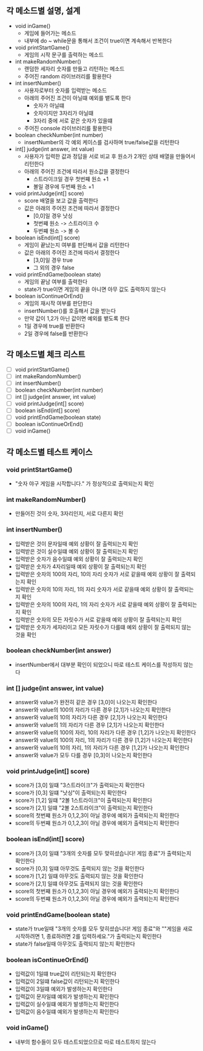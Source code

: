 
## 각 메소드별 설명, 설계
- void inGame()
  - 게임에 들어가는 메소드
  - 내부에 do ~ while문을 통해서 조건이 true이면 계속해서 반복한다
- void printStartGame()
  - 게임의 시작 문구를 출력하는 메소드
- int makeRandomNumber()
  - 랜덤한 세자리 숫자를 만들고 리턴하는 메소드
  - 주어진 random 라이브러리를 활용한다
- int insertNumber()
  - 사용자로부터 숫자를 입력받는 메소드
  - 아래의 주어진 조건이 아닐떄 예외를 뱉도록 한다
    - 숫자가 아닐떄
    - 숫자이지만 3자리가 아닐떄
    - 3자리 중에 서로 같은 숫자가 있을떄 
  - 주어진 console 라이브러리를 활용한다
- boolean checkNumber(int number)
  - insertNumber의 각 예외 케이스를 검사하며 true/false값을 리턴한다
- int[] judge(int answer, int value)
  - 사용자가 입력한 값과 정답을 서로 비교 후 원소가 2개인 상태 배열을 만들어서 리턴한다
  - 아래의 주어진 조건에 따라서 원소값을 결정한다
    - 스트라이크일 경우 첫번쨰 원소 +1
    - 볼일 경우에 두번째 원소 +1
- void printJudge(int[] score)
  - score 배열을 보고 값을 출력한다
  - 값은 아래의 주어진 조건에 따라서 결정한다
    - [0,0]일 경우 낫싱
    - 첫번쨰 원소 -> 스트라이크 수
    - 두번쨰 원소 -> 볼 수 
- boolean isEnd(int[] score)
  - 게임이 끝났는지 여부를 판단해서 값을 리턴한다
  - 값은 아래의 주어진 조건에 따라서 결정한다
    - [3,0]일 경우 true
    - 그 외의 경우 false
- void printEndGame(boolean state)
  - 게임의 끝남 여부를 출력한다
  - state가 true이면 게임의 끝을 아니면 아무 값도 출력하지 않는다
- boolean isContinueOrEnd()
  - 게임의 재시작 여부를 판단한다
  - insertNumber()를 호출해서 값을 받는다
  - 만약 값이 1,2가 아닌 값이면 예외를 뱉도록 한다
  - 1일 경우에 true를 반환한다
  - 2일 경우에 false를 반환한다

## 각 메소드별 체크 리스트
- [ ] void printStartGame()
- [ ] int makeRandomNumber()
- [ ] int insertNumber()
- [ ] boolean checkNumber(int number)
- [ ] int [] judge(int answer, int value)
- [ ] void printJudge(int[] score)
- [ ] boolean isEnd(int[] score)
- [ ] void printEndGame(boolean state)
- [ ] boolean isContinueOrEnd()
- [ ] void inGame()

## 각 메소드별 테스트 케이스

### void printStartGame()
- "숫자 야구 게임을 시작합니다." 가 정상적으로 출력되는지 확인

### int makeRandomNumber()
- 만들어진 것이 숫자, 3자리인지, 서로 다른지 확인

### int insertNumber()
- 입력받은 것이 문자일때 예외 상황이 잘 출력되는지 확인
- 입력받은 것이 실수일떄 예외 상황이 잘 출력되는지 확인
- 입력받은 숫자가 음수일떄 예외 상황이 잘 출력되는지 확인
- 입력받은 숫자가 4자리일때 예외 상황이 잘 출력되는지 확인
- 입력받은 숫자의 100의 자리, 10의 자리 숫자가 서로 같을때 예외 상황이 잘 출력되는지 확인
- 입력받은 숫자의 10의 자리, 1의 자리 숫자가 서로 같을때 예외 상황이 잘 출력되는지 확인
- 입력받은 숫자의 100의 자리, 1의 자리 숫자가 서로 같을때 예외 상황이 잘 출력되는지 확인
- 입력받은 숫자의 모든 자릿수가 서로 같을때 예외 상황이 잘 출력되는지 확인
- 입력받은 숫자가 세자리이고 모든 자릿수가 다를떄 예외 상황이 잘 출력되지 않는 것을 확인

### boolean checkNumber(int answer)
- insertNumber에서 대부분 확인이 되었으니 따로 테스트 케이스를 작성하지 않는다

### int [] judge(int answer, int value)
- answer와 value가 완전히 같은 경우 [3,0]이 나오는지 확인한다
- answer와 value의 100의 자리가 다른 경우 [2,1]가 나오는지 확인한다
- answer와 value의 10의 자리가 다른 경우 [2,1]가 나오는지 확인한다
- answer와 value의 1의 자리가 다른 경우 [2,1]가 나오는지 확인한다
- answer와 value의 100의 자리, 10의 자리가 다른 경우 [1,2]가 나오는지 확인한다
- answer와 value의 100의 자리, 1의 자리가 다른 경우 [1,2]가 나오는지 확인한다
- answer와 value의 10의 자리, 1의 자리가 다른 경우 [1,2]가 나오는지 확인한다
- answer와 value가 모두 다를 경우 [0,3]이 나오는지 확인한다

### void printJudge(int[] score)
- score가 [3,0] 일떄 "3스트라이크"가 출력되는지 확인한다
- score가 [0,3] 일떄 "낫싱"이 출력되는지 확인한다
- score가 [1,2] 일떄 "2볼 1스트라이크"이 출력되는지 확인한다
- score가 [2,1] 일떄 "2볼 2스트라이크"이 출력되는지 확인한다
- score의 첫번쨰 원소가 0,1,2,3이 아닐 경우에 예외가 출력되는지 확인한다
- score의 두번쨰 원소가 0,1,2,3이 아닐 경우에 예외가 출력되는지 확인한다

### boolean isEnd(int[] score)
- score가 [3,0] 일떄 "3개의 숫자를 모두 맞히셨습니다! 게임 종료"가 출력되는지 확인한다
- score가 [0,3] 일떄 아무것도 출력되지 않는 것을 확인한다
- score가 [1,2] 일떄 아무것도 출력되지 않는 것을 확인한다
- score가 [2,1] 일떄 아무것도 출력되지 않는 것을 확인한다
- score의 첫번쨰 원소가 0,1,2,3이 아닐 경우에 예외가 출력되는지 확인한다
- score의 두번쨰 원소가 0,1,2,3이 아닐 경우에 예외가 출력되는지 확인한다

### void printEndGame(boolean state)
- state가 true일때 "3개의 숫자를 모두 맞히셨습니다! 게임 종료"와 ""게임을 새로 시작하려면 1, 종료하려면 2를 입력하세요."가 출력되는지 확인한다
- state가 false일때 아무것도 출력되지 않는지 확인한다

### boolean isContinueOrEnd()
- 입력값이 1일떄 true값이 리턴되는지 확인한다
- 입력값이 2일떄 false값이 리턴되는지 확인한다
- 입력값이 3일떄 예외가 발생하는지 확인한다
- 입력값이 문자일떄 예외가 발생하는지 확인한다
- 입력값이 실수일떄 예외가 발생하는지 확인한다
- 입력값이 음수일떄 예외가 발생하는지 확인한다

### void inGame()
- 내부의 함수들이 모두 테스트되었으므로 따로 테스트하지 않는다
